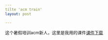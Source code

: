 ```yaml
---
tilte 'acm train'
layout: post

---
```


这个暑假培训acm新人，这里是我用的课件<a href = "/ACM/dp_and_search.pdf">课件下载</a>
